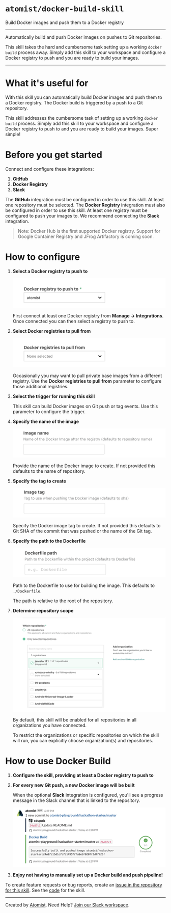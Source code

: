 # `atomist/docker-build-skill`

<!---atomist-skill-description:start---> 

Build Docker images and push them to a Docker registry

<!---atomist-skill-description:end--->

---

<!---atomist-skill-long_description:start--->

Automatically build and push Docker images on pushes to Git 
repositories.

This skill takes the hard and cumbersome task setting up a working
`docker build` process away. Simply add this skill to your workspace
and configure a Docker registry to push and you are ready to build
your images.

<!---atomist-skill-long_description:end--->
 
---

<!---atomist-skill-readme:start--->

# What it's useful for

With this skill you can automatically build Docker images and push them to a Docker registry. The Docker build is triggered by a push to a Git repository.

This skill addresses the cumbersome task of setting up a working `docker build` process. Simply add this skill
to your workspace and configure a Docker registry to push to and you are ready to build your images. Super simple!

# Before you get started

Connect and configure these integrations:

1. **GitHub**
2. **Docker Registry**
3. **Slack**

The **GitHub** integration must be configured in order to use this skill. At least one repository must be selected.
The **Docker Registry** integration must also be configured in order to use this skill. At least one registry must 
be configured to push your images to. We recommend connecting the **Slack** integration.

> Note: Docker Hub is the first supported Docker registry. Support for Google Container Registry and 
> JFrog Artifactory is coming soon.

# How to configure

1. **Select a Docker registry to push to**

    ![Docker Registry](docs/images/docker-push-registry.png)
    
    First connect at least one Docker registry from **Manage -> Integrations**. Once connected you can then 
    select a registry to push to.
         
    
1. **Select Docker registries to pull from**

    ![Docker Pull Registry](docs/images/docker-pull-registries.png)
    
    Occasionally you may want to pull private base images from a different registry. Use the **Docker registries to pull 
    from** parameter to configure those additional registries.
    
1. **Select the trigger for running this skill**

    This skill can build Docker images on Git push or tag events. Use this parameter to configure the trigger.     

1. **Specify the name of the image**

    ![Docker Image Name](docs/images/docker-image-name.png)
    
    Provide the name of the Docker image to create. If not provided this defaults to the name of repository.

1. **Specify the tag to create**
    
    ![Docker Image Tag](docs/images/docker-image-tag.png)
    
    Specify the Docker image tag to create. If not provided this defaults to Git SHA of the commit that was pushed or
    the name of the Git tag.

1. **Specify the path to the Dockerfile**

    ![Dockerfile Path](docs/images/dockerfile-path.png)
    
    Path to the Dockerfile to use for building the image. This defaults to `./Dockerfile`. 
    
    The path is relative to the root of the repository.

1. **Determine repository scope**
   
   ![Repository filter](docs/images/repo-filter.png)
   
   By default, this skill will be enabled for all repositories in all organizations you have connected.
   
   To restrict the organizations or specific repositories on which the skill will run, you can explicitly choose 
   organization(s) and repositories. 

# How to use Docker Build

1. **Configure the skill, providing at least a Docker registry to push to** 

2. **For every new Git push, a new Docker image will be built**
    
    When the optional **Slack** integration is configured, you'll see a progress message in the Slack
    channel that is linked to the repository.
    
    ![Slack Progress](docs/images/slack-progress.png)

3. **Enjoy not having to manually set up a Docker build and push pipeline!**

To create feature requests or bug reports, create an [issue in the repository for this skill](https://github.com/atomist-skills/docker-build-skill/issues). 
See the [code](https://github.com/atomist-skills/docker-build-skill) for the skill.

<!---atomist-skill-readme:end--->

---
 
Created by [Atomist][atomist].
Need Help?  [Join our Slack workspace][slack].

[atomist]: https://atomist.com/ (Atomist - How Teams Deliver Software)
[slack]: https://join.atomist.com/ (Atomist Community Slack)


